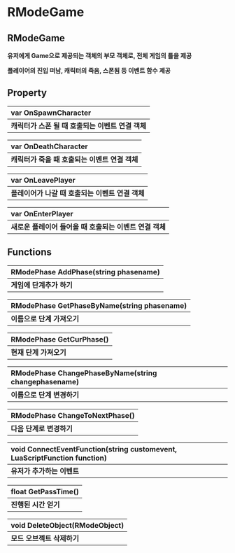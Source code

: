 # RModeGame

## **RModeGame**

**유저에게 Game으로 제공되는 객체의 부모 객체로, 전체 게임의 틀을 제공**

**플레이어의 진입 떠남, 캐릭터의 죽음, 스폰됨 등 이벤트 함수 제공**

## **Property**

| **var OnSpawnCharacter** |
| :--- |
| **캐릭터가 스폰 될 때 호출되는 이벤트 연결 객체** |

| **var OnDeathCharacter** |
| :--- |
| **캐릭터가 죽을 때 호출되는 이벤트 연결 객체** |

| **var OnLeavePlayer** |
| :--- |
| **플레이어가 나갈 때 호출되는 이벤트 연결 객체** |

| **var OnEnterPlayer** |
| :--- |
| **새로운 플레이어 들어올 때 호출되는 이벤트 연결 객체** |

## **Functions**

| **RModePhase AddPhase\(string phasename\)** |
| :--- |
| **게임에 단계추가 하기** |

| **RModePhase GetPhaseByName\(string phasename\)** |
| :--- |
| **이름으로 단계 가져오기** |

| **RModePhase GetCurPhase\(\)** |
| :--- |
| **현재 단계 가져오기** |

| **RModePhase ChangePhaseByName\(string changephasename\)** |
| :--- |
| **이름으로 단계 변경하기** |

| **RModePhase ChangeToNextPhase\(\)** |
| :--- |
| **다음 단계로 변경하기** |

| **void ConnectEventFunction\(string customevent, LuaScriptFunction function\)** |
| :--- |
| **유저가 추가하는 이벤트** |

| **float GetPassTime\(\)** |
| :--- |
| **진행된 시간 얻기** |

| **void DeleteObject\(RModeObject\)** |
| :--- |
| **모드 오브젝트 삭제하기** |

